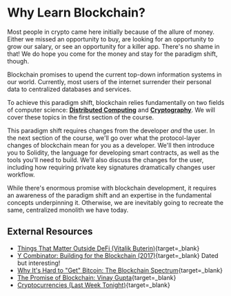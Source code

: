 # Why Learn Blockchain?

Most people in crypto came here initially because of the allure of money. Either we missed an opportunity to buy, are looking for an opportunity to grow our salary, or see an opportunity for a killer app. There's no shame in that! We do hope you come for the money and stay for the paradigm shift, though.

Blockchain promises to upend the current top-down information systems in our world. Currently, most users of the internet surrender their personal data to centralized databases and services.

To achieve this paradigm shift, blockchain relies fundamentally on two fields of computer science: [**Distributed Computing**](https://en.wikipedia.org/wiki/Distributed_computing) and [**Cryptography**](https://en.wikipedia.org/wiki/Cryptography). We will cover these topics in the first section of the course.

This paradigm shift requires changes from the developer _and_ the user. In the next section of the course, we'll go over what the protocol-layer changes of blockchain mean for you as a developer. We'll then introduce you to Solidity, the language for developing smart contracts, as well as the tools you'll need to build. We'll also discuss the changes for the user, including how requiring private key signatures dramatically changes user workflow.

While there's enormous promise with blockchain development, it requires an awareness of the paradigm shift and an expertise in the fundamental concepts underpinning it. Otherwise, we are inevitably going to recreate the same, centralized monolith we have today.

## External Resources

- [Things That Matter Outside DeFi (Vitalik Buterin)](https://www.youtube.com/watch?v=oLsb7clrXMQ){target=\_blank}
- [Y Combinator: Building for the Blockchain (2017)](https://blog.ycombinator.com/building-for-the-blockchain/){target=\_blank} Dated but interesting!
- [Why It's Hard to "Get" Bitcoin: The Blockchain Spectrum](https://unchained-capital.com/blog/blockchain-spectrum/){target=\_blank}
- [The Promise of Blockchain: Vinay Gupta](https://vimeo.com/161183966){target=\_blank}
- [Cryptocurrencies (Last Week Tonight)](https://www.youtube.com/watch?v=g6iDZspbRMg){target=\_blank}

